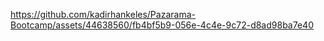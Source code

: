 https://github.com/kadirhankeles/Pazarama-Bootcamp/assets/44638560/fb4bf5b9-056e-4c4e-9c72-d8ad98ba7e40

